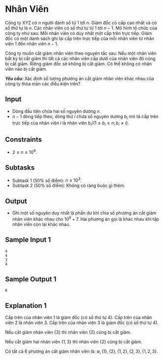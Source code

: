# Nhân Viên

Công ty XYZ có $n$ người đánh số từ $1$ tới $n$. Giám đốc có cấp cao nhất và có số thứ tự là $n$. Các nhân viên có số thứ tự từ $1$ tới $n-1$. Mô hình tổ chức của công ty như sau: Mỗi nhân viên có duy nhất một cấp trên trực tiếp. Giám đốc có một danh sách ghi lại cấp trên trực tiếp của mỗi nhân viên từ nhân viên $1$ đến nhân viên $n-1$.

Công ty muốn cắt giảm nhân viên theo nguyên tắc sau: Nếu một nhân viên bất kỳ bị cắt giảm thì tất cả các nhân viên cấp dưới của nhân viên đó cũng bị cắt giảm. Riêng giám đốc sẽ không bị cắt giảm. Có thể không có nhân viên nào bị cắt giảm.

***Yêu cầu:*** Xác định số lượng phương án cắt giảm nhân viên khác nhau của công ty thỏa mãn các điều kiện trên? 

## Input

- Dòng đầu tiên chứa hai số nguyên dương $n$.
- $n-1$ dòng tiếp theo, dòng thứ $i$ chứa số nguyên dương $b_i$ mô tả cấp trên trực tiếp của nhân viên $i$ là nhân viên $b_i / (1≤b_i≤n; b_i≠i)$.

## Constraints

- $2 \le n \le 10^6$.

## Subtasks

- Subtask $1$ ($50\%$ số điểm): $n \le 10^3$.
- Subtask $2$ ($50\%$ số điểm): Không có ràng buộc gì thêm.

## Output

- Ghi một số nguyên duy nhất là phần dư khi chia số phương án cắt giảm nhân viên khác nhau cho $10^9+7$. Hai phương án gọi là khác nhau khi tập nhân viên còn lại khác nhau.

## Sample Input 1

```
4
4
3
4
```

## Sample Output 1

```
6
```

## Explanation 1

Cấp trên của nhân viên $1$ là giám đốc (có số thứ tự $4$). Cấp trên của nhân viên $2$ là nhân viên $3$. Cấp trên của nhân viên $3$ là giám đốc (có số thứ tự $4$).

Nếu cắt giảm nhân viên $\{3\}$ thì nhân viên $\{2\}$ cũng bị cắt giảm.

Nếu cắt giảm hai nhân viên $\{1,3\}$ thì nhân viên $\{2\}$ cũng bị cắt giảm.

Có tất cả $6$ phương án cắt giảm nhân viên là: $∅,\{1\},\{2\},\{1,2\},\{2,3\},\{1,2,3\}$.

